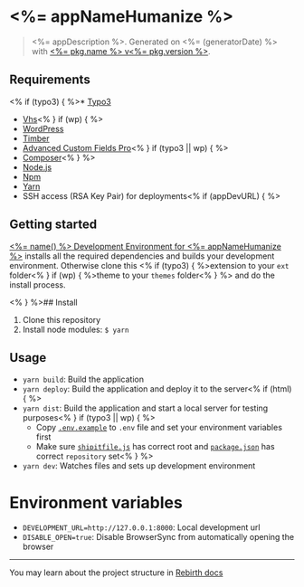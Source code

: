 # <%= appNameHumanize %>

> <%= appDescription %>. Generated on <%= (generatorDate) %> with [<%= pkg.name %> v<%= pkg.version %>](<%= (generatorRepository) %>).

## Requirements

<% if (typo3) { %>\* [Typo3](http://typo3.org)

- [Vhs](http://typo3.org/extensions/repository/view/vhs)<% } if (wp) { %>
- [WordPress](https://wordpress.org/)
- [Timber](https://www.upstatement.com/timber)
- [Advanced Custom Fields Pro](http://www.advancedcustomfields.com/pro/)<% } if (typo3 || wp) { %>
- [Composer](https://getcomposer.org/)<% } %>
- [Node.js](http://nodejs.org/)
- [Npm](https://www.npmjs.org/)
- [Yarn](http://yarnpkg.com)
- SSH access (RSA Key Pair) for deployments<% if (appDevURL) { %>

## Getting started

[<%= name() %> Development Environment for <%= appNameHumanize %>](<%= appDevURL %>) installs all the required dependencies and builds your development environment. Otherwise clone this <% if (typo3) { %>extension to your `ext` folder<% } if (wp) { %>theme to your `themes` folder<% } %> and do the install process.

<% } %>## Install

1. Clone this repository
2. Install node modules: `$ yarn`

## Usage

- `yarn build`: Build the application
- `yarn deploy`: Build the application and deploy it to the server<% if (html) { %>
- `yarn dist`: Build the application and start a local server for testing purposes<% } if (typo3 || wp) { %>
  - Copy [`.env.example`](.env.example) to `.env` file and set your environment variables first
  - Make sure [`shipitfile.js`](shipitfile.js) has correct root and [`package.json`](package.json) has correct `repository` set<% } %>
- `yarn dev`: Watches files and sets up development environment

# Environment variables

- `DEVELOPMENT_URL=http://127.0.0.1:8000`: Local development url
- `DISABLE_OPEN=true`: Disable BrowserSync from automatically opening the browser

---

You may learn about the project structure in [Rebirth docs](https://joonasy.github.io/rebirth)
